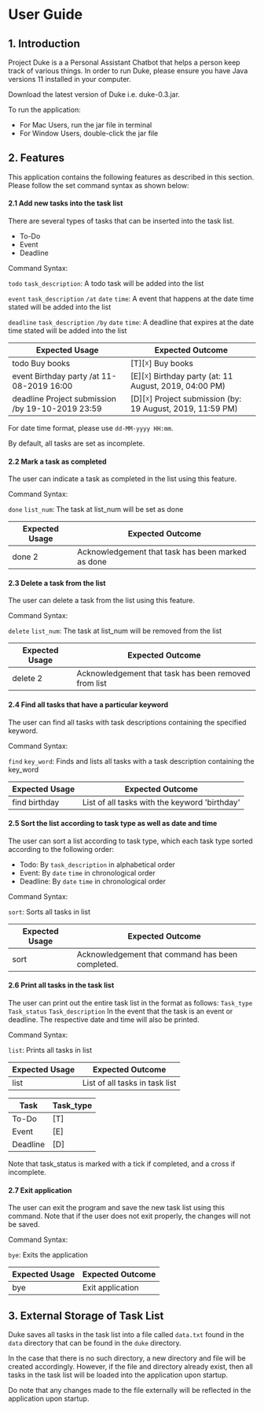 # User Guide
## 1. Introduction
Project Duke is a a Personal Assistant Chatbot that helps a person keep track of various things. 
In order to run Duke, please ensure you have Java versions 11 installed in your computer.

Download the latest version of Duke i.e. duke-0.3.jar.

To run the application:
* For Mac Users, run the jar file in terminal
* For Window Users, double-click the jar file

## 2. Features
This application contains the following features as described in this section. 
Please follow the set command syntax as shown below:

#### 2.1 Add new tasks into the task list
   There are several types of tasks that can be inserted into the task list.
   * To-Do
   * Event
   * Deadline

Command Syntax:

`todo`  `task_description`: 
A todo task will be added into the list

`event` `task_description` `/at` `date` `time`:
A event that happens at the date time stated will be added into the list

`deadline` `task_description` `/by` `date` `time`: 
A deadline that expires at the date time stated will be added into the list

Expected Usage | Expected Outcome
-------------- | ----------------
todo Buy books | [T][☓] Buy books
event Birthday party /at 11-08-2019 16:00 | [E][☓] Birthday party (at: 11 August, 2019, 04:00 PM)
deadline Project submission /by 19-10-2019 23:59 | [D][☓] Project submission (by: 19 August, 2019, 11:59 PM)

For date time format, please use `dd-MM-yyyy HH:mm`.

By default, all tasks are set as incomplete.

#### 2.2 Mark a task as completed
The user can indicate a task as completed in the list using this feature.

Command Syntax:

`done` `list_num`: The task at list_num will be set as done

Expected Usage | Expected Outcome
-------------- | ----------------
done 2 | Acknowledgement that task has been marked as done

#### 2.3 Delete a task from the list
The user can delete a task from the list using this feature.

Command Syntax:

`delete` `list_num`: The task at list_num will be removed from the list

Expected Usage | Expected Outcome
-------------- | ----------------
delete 2 | Acknowledgement that task has been removed from list

#### 2.4 Find all tasks that have a particular keyword
The user can find all tasks with task descriptions containing the specified keyword.

Command Syntax:

`find` `key_word`: Finds and lists all tasks with a task description containing the key_word

Expected Usage | Expected Outcome
-------------- | ----------------
find birthday | List of all tasks with the keyword 'birthday' 

#### 2.5 Sort the list according to task type as well as date and time
The user can sort a list according to task type, which each task type sorted according to the following order:
* Todo: By `task_description` in alphabetical order
* Event: By `date` `time` in chronological order
* Deadline: By `date` `time` in chronological order

Command Syntax:

`sort`: Sorts all tasks in list

Expected Usage | Expected Outcome
-------------- | ----------------
sort | Acknowledgement that command has been completed.

#### 2.6 Print all tasks in the task list
The user can print out the entire task list in the format as follows:
`Task_type` `Task_status` `Task_description`
In the event that the task is an event or deadline. The respective date and time will also be printed.

Command Syntax:

`list`: Prints all tasks in list

Expected Usage | Expected Outcome
-------------- | ----------------
list | List of all tasks in task list

Task | Task_type
---- | ---------
To-Do | [T]
Event | [E]
Deadline | [D]

Note that task_status is marked with a tick if completed, and a cross if incomplete.

#### 2.7 Exit application

The user can exit the program and save the new task list using this command. 
Note that if the user does not exit properly, the changes will not be saved.

Command Syntax:

`bye`: Exits the application

Expected Usage | Expected Outcome
-------------- | ----------------
bye | Exit application

## 3. External Storage of Task List
Duke saves all tasks in the task list into a file called `data.txt` found in the `data` directory that can be found in the `duke` directory.

In the case that there is no such directory, a new directory and file will be created accordingly. However, if the file and directory already exist,
then all tasks in the task list will be loaded into the application upon startup. 

Do note that any changes made to the file externally will be reflected in the application upon startup.
